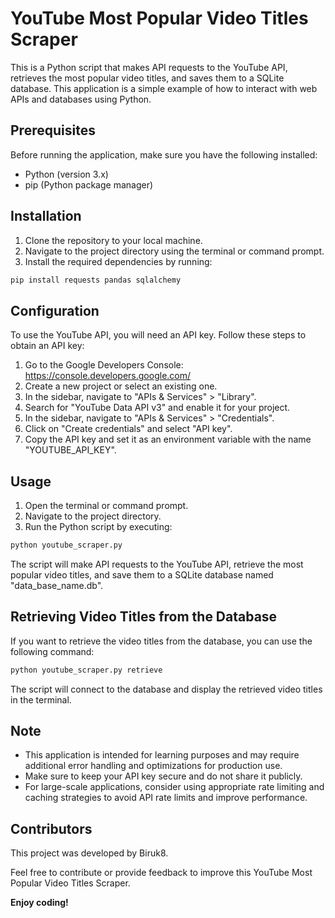 
# YouTube Most Popular Video Titles Scraper

This is a Python script that makes API requests to the YouTube API, retrieves the most popular video titles, and saves them to a SQLite database. This application is a simple example of how to interact with web APIs and databases using Python.

## Prerequisites

Before running the application, make sure you have the following installed:

- Python (version 3.x)
- pip (Python package manager)

## Installation

1. Clone the repository to your local machine.
2. Navigate to the project directory using the terminal or command prompt.
3. Install the required dependencies by running:

```bash
pip install requests pandas sqlalchemy
```

## Configuration

To use the YouTube API, you will need an API key. Follow these steps to obtain an API key:

1. Go to the Google Developers Console: https://console.developers.google.com/
2. Create a new project or select an existing one.
3. In the sidebar, navigate to "APIs & Services" > "Library".
4. Search for "YouTube Data API v3" and enable it for your project.
5. In the sidebar, navigate to "APIs & Services" > "Credentials".
6. Click on "Create credentials" and select "API key".
7. Copy the API key and set it as an environment variable with the name "YOUTUBE_API_KEY".

## Usage

1. Open the terminal or command prompt.
2. Navigate to the project directory.
3. Run the Python script by executing:

```bash
python youtube_scraper.py
```

The script will make API requests to the YouTube API, retrieve the most popular video titles, and save them to a SQLite database named "data_base_name.db".

## Retrieving Video Titles from the Database

If you want to retrieve the video titles from the database, you can use the following command:

```bash
python youtube_scraper.py retrieve
```

The script will connect to the database and display the retrieved video titles in the terminal.

## Note

- This application is intended for learning purposes and may require additional error handling and optimizations for production use.
- Make sure to keep your API key secure and do not share it publicly.
- For large-scale applications, consider using appropriate rate limiting and caching strategies to avoid API rate limits and improve performance.

## Contributors

This project was developed by Biruk8.

Feel free to contribute or provide feedback to improve this YouTube Most Popular Video Titles Scraper.

**Enjoy coding!**
